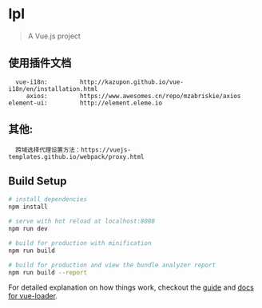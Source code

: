 # lpl

> A Vue.js project

## 使用插件文档
```
  vue-i18n:         http://kazupon.github.io/vue-i18n/en/installation.html
     axios:         https://www.awesomes.cn/repo/mzabriskie/axios
element-ui:         http://element.eleme.io
```
## 其他:
```
  跨域选择代理设置方法：https://vuejs-templates.github.io/webpack/proxy.html
```

## Build Setup

``` bash
# install dependencies
npm install

# serve with hot reload at localhost:8080
npm run dev

# build for production with minification
npm run build

# build for production and view the bundle analyzer report
npm run build --report
```

For detailed explanation on how things work, checkout the [guide](http://vuejs-templates.github.io/webpack/) and [docs for vue-loader](http://vuejs.github.io/vue-loader).
